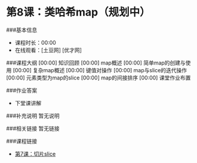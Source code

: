 第8课：类哈希map（规划中）
==========================

###基本信息
- 课程时长：00:00
- 在线观看：[土豆网] [优才网]

###课程大纲
	[00:00] 知识回顾
	[00:00] map概述
	[00:00] 简单map的创建与使用
	[00:00] 复杂map概述
	[00:00] 键值对操作
	[00:00] map与slice的迭代操作
	[00:00] 元素类型为map的slice
	[00:00] map的间接排序
	[00:00] 课堂作业布置
	
###作业答案
- 下堂课讲解

###补充说明
暂无说明

###相关链接
暂无链接

###课程链接
- [第7课：切片slice](../lecture7/lecture7.md)
